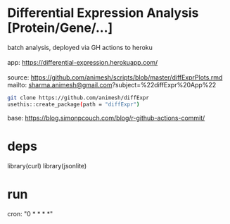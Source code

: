# Differential Expression Analysis [Protein/Gene/...]
batch analysis, deployed via GH actions to heroku 
<br><br>
app: https://differential-expression.herokuapp.com/ 
<br><br>
source: https://github.com/animesh/scripts/blob/master/diffExprPlots.rmd 
mailto: sharma.animesh@gmail.com?subject=%22diffExpr%20App%22
```bash
git clone https://github.com/animesh/diffExpr
usethis::create_package(path = "diffExpr")
```
base: https://blog.simonpcouch.com/blog/r-github-actions-commit/

# deps
library(curl)
library(jsonlite)

# run
cron: "0 * * * *"
